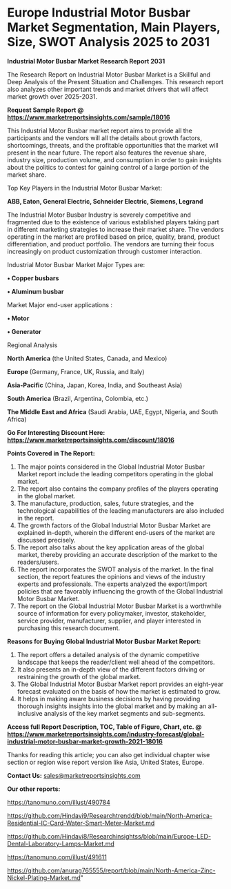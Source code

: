 # Europe Industrial Motor Busbar Market Segmentation, Main Players, Size, SWOT Analysis 2025 to 2031

<strong>Industrial Motor Busbar Market Research Report 2031</strong>

The Research Report on Industrial Motor Busbar Market is a Skillful and Deep Analysis of the Present Situation and Challenges. This research report also analyzes other important trends and market drivers that will affect market growth over 2025-2031.

<strong>Request Sample Report @ <a href=https://www.marketreportsinsights.com/sample/18016>https://www.marketreportsinsights.com/sample/18016</a></strong>

This Industrial Motor Busbar market report aims to provide all the participants and the vendors will all the details about growth factors, shortcomings, threats, and the profitable opportunities that the market will present in the near future. The report also features the revenue share, industry size, production volume, and consumption in order to gain insights about the politics to contest for gaining control of a large portion of the market share.

Top Key Players in the Industrial Motor Busbar Market:

<strong>ABB, Eaton, General Electric, Schneider Electric, Siemens, Legrand</strong>

The Industrial Motor Busbar Industry is severely competitive and fragmented due to the existence of various established players taking part in different marketing strategies to increase their market share. The vendors operating in the market are profiled based on price, quality, brand, product differentiation, and product portfolio. The vendors are turning their focus increasingly on product customization through customer interaction.

Industrial Motor Busbar Market Major Types are:

<strong>• Copper busbars

• Aluminum busbar</strong>

Market Major end-user applications :

<strong>• Motor

• Generator</strong>

Regional Analysis

</u><strong><b>North America</b></strong> (the United States, Canada, and Mexico)

<strong><b>Europe </b></strong>(Germany, France, UK, Russia, and Italy)

<strong><b>Asia-Pacific</b></strong> (China, Japan, Korea, India, and Southeast Asia)

<strong><b>South America</b></strong> (Brazil, Argentina, Colombia, etc.)

<strong><b>The Middle East and Africa</b></strong> (Saudi Arabia, UAE, Egypt, Nigeria, and South Africa)

<strong>Go For Interesting Discount Here: <a href=https://www.marketreportsinsights.com/discount/18016>https://www.marketreportsinsights.com/discount/18016</a></strong>

<strong>Points Covered in The Report:</strong>
<ol>
  <li>The major points considered in the Global Industrial Motor Busbar Market report include the leading competitors operating in the global market.</li>
  <li>The report also contains the company profiles of the players operating in the global market.</li>
  <li>The manufacture, production, sales, future strategies, and the technological capabilities of the leading manufacturers are also included in the report.</li>
  <li>The growth factors of the Global Industrial Motor Busbar Market are explained in-depth, wherein the different end-users of the market are discussed precisely.</li>
  <li>The report also talks about the key application areas of the global market, thereby providing an accurate description of the market to the readers/users.</li>
  <li>The report incorporates the SWOT analysis of the market. In the final section, the report features the opinions and views of the industry experts and professionals. The experts analyzed the export/import policies that are favorably influencing the growth of the Global Industrial Motor Busbar Market.</li>
  <li>The report on the Global Industrial Motor Busbar Market is a worthwhile source of information for every policymaker, investor, stakeholder, service provider, manufacturer, supplier, and player interested in purchasing this research document.</li>
</ol>
<strong>Reasons for Buying Global Industrial Motor Busbar Market Report:</strong>

<ol>
  <li>The report offers a detailed analysis of the dynamic competitive landscape that keeps the reader/client well ahead of the competitors.</li>
  <li>It also presents an in-depth view of the different factors driving or restraining the growth of the global market.</li>
  <li>The Global Industrial Motor Busbar Market report provides an eight-year forecast evaluated on the basis of how the market is estimated to grow.</li>
  <li>It helps in making aware business decisions by having providing thorough insights insights into the global market and by making an all-inclusive analysis of the key market segments and sub-segments.</li>
</ol>
<strong>Access full Report Description, TOC, Table of Figure, Chart, etc. @ <a href=https://www.marketreportsinsights.com/industry-forecast/global-industrial-motor-busbar-market-growth-2021-18016>https://www.marketreportsinsights.com/industry-forecast/global-industrial-motor-busbar-market-growth-2021-18016</a></strong>


Thanks for reading this article; you can also get individual chapter wise section or region wise report version like Asia, United States, Europe.

<strong>Contact Us:</strong>
sales@marketreportsinsights.com

<strong>Our other reports:</strong>

<a href=https://tanomuno.com/illust/490784>https://tanomuno.com/illust/490784</a>

<a href=https://github.com/Hindavi9/Researchtrendd/blob/main/North-America-Residential-IC-Card-Water-Smart-Meter-Market.md>https://github.com/Hindavi9/Researchtrendd/blob/main/North-America-Residential-IC-Card-Water-Smart-Meter-Market.md</a>

<a href=https://github.com/Hindavi8/Researchinsightss/blob/main/Europe-LED-Dental-Laboratory-Lamps-Market.md>https://github.com/Hindavi8/Researchinsightss/blob/main/Europe-LED-Dental-Laboratory-Lamps-Market.md</a>

<a href=https://tanomuno.com/illust/491611>https://tanomuno.com/illust/491611</a>

<a href=https://github.com/anurag765555/report/blob/main/North-America-Zinc-Nickel-Plating-Market.md>https://github.com/anurag765555/report/blob/main/North-America-Zinc-Nickel-Plating-Market.md</a>"
